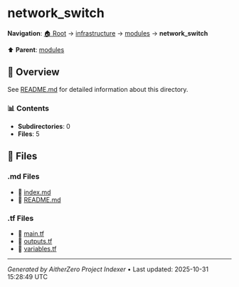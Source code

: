 # network_switch

**Navigation**: [🏠 Root](../../../index.md) → [infrastructure](../../index.md) → [modules](../index.md) → **network_switch**

⬆️ **Parent**: [modules](../index.md)

## 📖 Overview

See [README.md](./README.md) for detailed information about this directory.

### 📊 Contents

- **Subdirectories**: 0
- **Files**: 5

## 📄 Files

### .md Files

- 📝 [index.md](./index.md)
- 📝 [README.md](./README.md)

### .tf Files

- 📄 [main.tf](./main.tf)
- 📄 [outputs.tf](./outputs.tf)
- 📄 [variables.tf](./variables.tf)

---

*Generated by AitherZero Project Indexer* • Last updated: 2025-10-31 15:28:49 UTC


